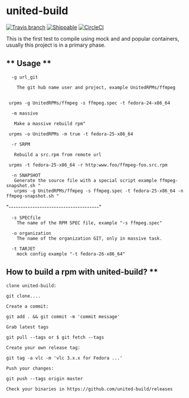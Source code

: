 # united-build

[![Travis branch](https://img.shields.io/travis/rust-lang/rust/master.svg?style=flat-square)](https://travis-ci.org/kuboosoft/united-build)
[![Shippable](https://img.shields.io/shippable/5444c5ecb904a4b21567b0ff.svg?style=flat-square)](https://app.shippable.com/projects/582ce4db2bbf381000df99f3)
[![CircleCI](https://img.shields.io/circleci/project/github/RedSparr0w/node-csgo-parser.svg?style=flat-square)](https://circleci.com/gh/kuboosoft/united-build)

This is the first test to compile using mock and and popular containers, usually this project is in a primary phase.


## ** Usage **

```
  -g url_git

    The git hub name user and project, example UnitedRPMs/ffmpeg


 urpms -g UnitedRPMs/ffmpeg -s ffmpeg.spec -t fedora-24-x86_64

```


```
  -m massive

   Make a massive rebuild rpm"

 urpms -o UnitedRPMs -m true -t fedora-25-x86_64

```

```
  -r SRPM

   Rebuild a src.rpm from remote url

 urpms -t fedora-25-x86_64 -r http:www.foo/ffmpeg-foo.src.rpm 

```

```
  -n SNAPSHOT
   Generate the source file with a special script example ffmpeg-snapshot.sh "
   urpms -g UnitedRPMs/ffmpeg -s ffmpeg.spec -t fedora-25-x86_64 -n ffmpeg-snapshot.sh "
```

"--------------------------------------"
```
  -s SPECfile
    The name of the RPM SPEC file, example "-s ffmpeg.spec"
```

```
  -o organization
    The name of the organization GIT, only in massive task.
```

```
  -t TARJET
    mock config example "-t fedora-26-x86_64"
```

## How to build a rpm with united-build? **


```
clone united-build:

git clone....
```

```
Create a commit:

git add . && git commit -m 'commit message'
```

```
Grab latest tags  

git pull --tags or $ git fetch --tags
```

```
Create your own release tag: 

git tag -a vlc -m 'vlc 3.x.x for Fedora ...'
```

```
Push your changes: 

git push --tags origin master
```

```
Check your binaries in https://github.com/united-build/releases
```

